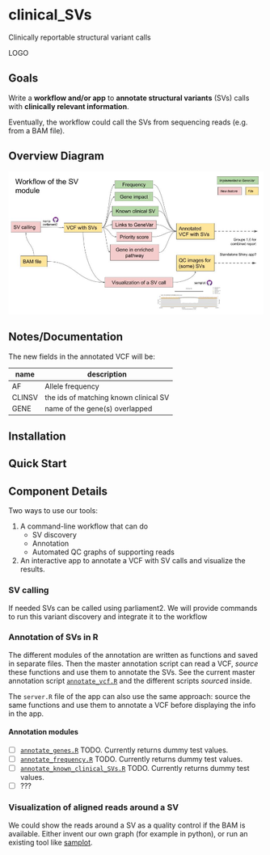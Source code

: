 # clinical_SVs

Clinically reportable structural variant calls

LOGO

## Goals

Write a **workflow and/or app** to **annotate structural variants** (SVs) calls with **clinically relevant information**.

Eventually, the workflow could call the SVs from sequencing reads (e.g. from a BAM file).

## Overview Diagram

![](sv-clinic-workflow.jpg)

## Notes/Documentation

The new fields in the annotated VCF will be:

| name   | description                           |
|--------|---------------------------------------|
| AF     | Allele frequency                      |
| CLINSV | the ids of matching known clinical SV |
| GENE   | name of the gene(s) overlapped        |

## Installation

## Quick Start

## Component Details

Two ways to use our tools:

1. A command-line workflow that can do
   - SV discovery
   - Annotation
   - Automated QC graphs of supporting reads
1. An interactive app to annotate a VCF with SV calls and visualize the results.

### SV calling

If needed SVs can be called using parliament2. 
We will provide commands to run this variant discovery and integrate it to the workflow

### Annotation of SVs in R

The different modules of the annotation are written as functions and saved in separate files.
Then the master annotation script can read a VCF, *source* these functions and use them to annotate the SVs. 
See the current master annotation script [`annotate_vcf.R`](annotate_vcf.R) and the different scripts *source*d inside.

The `server.R` file of the app can also use the same approach: source the same functions and use them to annotate a VCF before displaying the info in the app.

#### Annotation modules

- [ ] [`annotate_genes.R`](annotate_genes.R) TODO. Currently returns dummy test values.
- [ ] [`annotate_frequency.R`](annotate_frequency.R) TODO. Currently returns dummy test values.
- [ ] [`annotate_known_clinical_SVs.R`](annotate_known_clinical_SVs.R) TODO. Currently returns dummy test values.
- [ ] ???

### Visualization of aligned reads around a SV

We could show the reads around a SV as a quality control if the BAM is available.
Either invent our own graph (for example in python), or run an existing tool like [samplot](https://github.com/ryanlayer/samplot).
